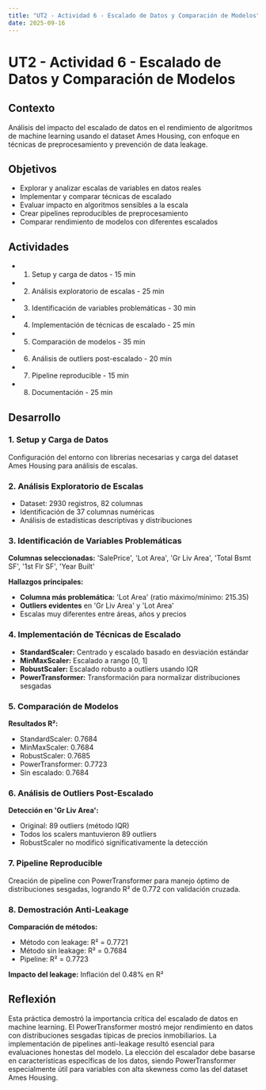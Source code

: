 ```yaml
---
title: "UT2 - Actividad 6 - Escalado de Datos y Comparación de Modelos"
date: 2025-09-16
---
```


# UT2 - Actividad 6 - Escalado de Datos y Comparación de Modelos

## Contexto

Análisis del impacto del escalado de datos en el rendimiento de algoritmos de machine learning usando el dataset Ames Housing, con enfoque en técnicas de preprocesamiento y prevención de data leakage.

## Objetivos

- Explorar y analizar escalas de variables en datos reales
- Implementar y comparar técnicas de escalado
- Evaluar impacto en algoritmos sensibles a la escala
- Crear pipelines reproducibles de preprocesamiento
- Comparar rendimiento de modelos con diferentes escalados

## Actividades

- 1. Setup y carga de datos - 15 min
- 2. Análisis exploratorio de escalas - 25 min
- 3. Identificación de variables problemáticas - 30 min
- 4. Implementación de técnicas de escalado - 25 min
- 5. Comparación de modelos - 35 min
- 6. Análisis de outliers post-escalado - 20 min
- 7. Pipeline reproducible - 15 min
- 8. Documentación - 25 min

## Desarrollo

### 1. Setup y Carga de Datos

Configuración del entorno con librerías necesarias y carga del dataset Ames Housing para análisis de escalas.

### 2. Análisis Exploratorio de Escalas

- Dataset: 2930 registros, 82 columnas
- Identificación de 37 columnas numéricas
- Análisis de estadísticas descriptivas y distribuciones

### 3. Identificación de Variables Problemáticas

**Columnas seleccionadas:** 'SalePrice', 'Lot Area', 'Gr Liv Area', 'Total Bsmt SF', '1st Flr SF', 'Year Built'

**Hallazgos principales:**

- **Columna más problemática:** 'Lot Area' (ratio máximo/mínimo: 215.35)
- **Outliers evidentes** en 'Gr Liv Area' y 'Lot Area'
- Escalas muy diferentes entre áreas, años y precios

### 4. Implementación de Técnicas de Escalado

- **StandardScaler:** Centrado y escalado basado en desviación estándar
- **MinMaxScaler:** Escalado a rango [0, 1]
- **RobustScaler:** Escalado robusto a outliers usando IQR
- **PowerTransformer:** Transformación para normalizar distribuciones sesgadas

### 5. Comparación de Modelos

**Resultados R²:**

- StandardScaler: 0.7684
- MinMaxScaler: 0.7684
- RobustScaler: 0.7685
- PowerTransformer: 0.7723
- Sin escalado: 0.7684

### 6. Análisis de Outliers Post-Escalado

**Detección en 'Gr Liv Area':**

- Original: 89 outliers (método IQR)
- Todos los scalers mantuvieron 89 outliers
- RobustScaler no modificó significativamente la detección

### 7. Pipeline Reproducible

Creación de pipeline con PowerTransformer para manejo óptimo de distribuciones sesgadas, logrando R² de 0.772 con validación cruzada.

### 8. Demostración Anti-Leakage

**Comparación de métodos:**

- Método con leakage: R² = 0.7721
- Método sin leakage: R² = 0.7684
- Pipeline: R² = 0.7723

**Impacto del leakage:** Inflación del 0.48% en R²

## Reflexión

Esta práctica demostró la importancia crítica del escalado de datos en machine learning. El PowerTransformer mostró mejor rendimiento en datos con distribuciones sesgadas típicas de precios inmobiliarios. La implementación de pipelines anti-leakage resultó esencial para evaluaciones honestas del modelo. La elección del escalador debe basarse en características específicas de los datos, siendo PowerTransformer especialmente útil para variables con alta skewness como las del dataset Ames Housing.
